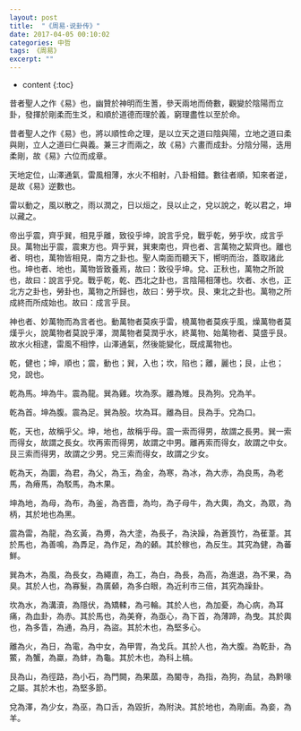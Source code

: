 ```yaml
---
layout: post
title:  "《周易·说卦传》"
date: 2017-04-05 00:10:02
categories: 中哲
tags: 《周易》
excerpt: ""
---
```


* content
{:toc}



昔者聖人之作《易》也，幽贊於神明而生蓍，參天兩地而倚數，觀變於陰陽而立卦，發揮於剛柔而生爻，和順於道德而理於義，窮理盡性以至於命。
 		
昔者聖人之作《易》也，將以順性命之理，是以立天之道曰陰與陽，立地之道曰柔與剛，立人之道曰仁與義。兼三才而兩之，故《易》六畫而成卦。分陰分陽，迭用柔剛，故《易》六位而成章。
 		
天地定位，山澤通氣，雷風相薄，水火不相射，八卦相錯。數往者順，知來者逆，是故《易》逆數也。
 		
雷以動之，風以散之，雨以潤之，日以烜之，艮以止之，兌以說之，乾以君之，坤以藏之。
 		
帝出乎震，齊乎巽，相見乎離，致役乎坤，說言乎兌，戰乎乾，勞乎坎，成言乎艮。萬物出乎震，震東方也。齊乎巽，巽東南也，齊也者、言萬物之絜齊也。離也者、明也，萬物皆相見，南方之卦也。聖人南面而聽天下，嚮明而治，蓋取諸此也。坤也者、地也，萬物皆致養焉，故曰：致役乎坤。兌、正秋也，萬物之所說也，故曰：說言乎兌。戰乎乾，乾、西北之卦也，言陰陽相薄也。坎者、水也，正北方之卦也，勞卦也，萬物之所歸也，故曰：勞乎坎。艮、東北之卦也。萬物之所成終而所成始也。故曰：成言乎艮。
 		
神也者、妙萬物而為言者也。動萬物者莫疾乎雷，橈萬物者莫疾乎風，燥萬物者莫熯乎火，說萬物者莫說乎澤，潤萬物者莫潤乎水，終萬物、始萬物者、莫盛乎艮。故水火相逮，雷風不相悖，山澤通氣，然後能變化，既成萬物也。
 		
乾，健也；坤，順也；震，動也；巽，入也；坎，陷也；離，麗也；艮，止也；兌，說也。
 		
乾為馬。坤為牛。震為龍。巽為雞。坎為豕。離為雉。艮為狗。兌為羊。
 		
乾為首。坤為腹。震為足。巽為股。坎為耳。離為目。艮為手。兌為口。
 		
乾，天也，故稱乎父。坤，地也，故稱乎母。震一索而得男，故謂之長男。巽一索而得女，故謂之長女。坎再索而得男，故謂之中男。離再索而得女，故謂之中女。艮三索而得男，故謂之少男。兌三索而得女，故謂之少女。
 		
乾為天，為圜，為君，為父，為玉，為金，為寒，為冰，為大赤，為良馬，為老馬，為瘠馬，為駁馬，為木果。
 		
坤為地，為母，為布，為釜，為吝嗇，為均，為子母牛，為大輿，為文，為眾，為柄，其於地也為黑。
 		
震為雷，為龍，為玄黃，為旉，為大塗，為長子，為決躁，為蒼筤竹，為萑葦。其於馬也，為善鳴，為馵足，為作足，為的顙。其於稼也，為反生。其究為健，為蕃鮮。
 		
巽為木，為風，為長女，為繩直，為工，為白，為長，為高，為進退，為不果，為臭。其於人也，為寡髮，為廣顙，為多白眼，為近利市三倍，其究為躁卦。
 		
坎為水，為溝瀆，為隱伏，為矯輮，為弓輪。其於人也，為加憂，為心病，為耳痛，為血卦，為赤。其於馬也，為美脊，為亟心，為下首，為薄蹄，為曳。其於輿也，為多眚，為通，為月，為盜。其於木也，為堅多心。
 		
離為火，為日，為電，為中女，為甲胃，為戈兵。其於人也，為大腹。為乾卦，為鱉，為蟹，為蠃，為蚌，為龜。其於木也，為科上槁。
 		
艮為山，為徑路，為小石，為門闕，為果蓏，為閽寺，為指，為狗，為鼠，為黔喙之屬。其於木也，為堅多節。
 		
兌為澤，為少女，為巫，為口舌，為毀折，為附決。其於地也，為剛鹵。為妾，為羊。

